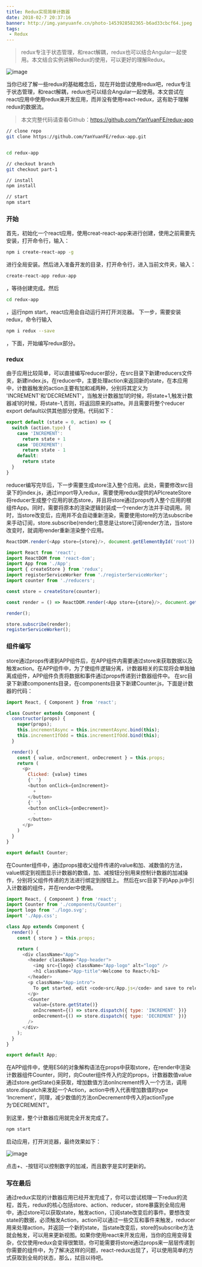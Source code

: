 ```yaml
---
title: Redux实现简单计数器
date: 2018-02-7 20:37:16
banner: http://img.yanyuanfe.cn/photo-1453928582365-b6ad33cbcf64.jpeg
tags:
 - Redux
---
```


> redux专注于状态管理，和react解耦，redux也可以结合Angular一起使用。本文结合实例讲解Redux的使用，可以更好的理解Redux。

![image](http://img.yanyuanfe.cn/687474703a2f2f692e696d6775722e636f6d2f4a65567164514d2e706e67.png)

<!--more-->

当你已经了解一些redux的基础概念后，现在开始尝试使用redux吧，redux专注于状态管理，和react解耦，redux也可以结合Angular一起使用。本文尝试在react应用中使用redux来开发应用，而并没有使用react-redux，这有助于理解redux的数据流。

> 本文完整代码请查看Github：https://github.com/YanYuanFE/redux-app

``` bash
// clone repo
git clone https://github.com/YanYuanFE/redux-app.git


cd redux-app

// checkout branch
git checkout part-1

// install
npm install

// start
npm start

```

### 开始
首先，初始化一个react应用，使用creat-react-app来进行创建，使用之前需要先安装，打开命令行，输入：

``` bash
npm i create-react-app -g
```
进行全局安装。然后进入准备开发的目录，打开命令行，进入当前文件夹，输入：

``` bash
create-react-app redux-app
```
，等待创建完成。然后

``` bash
cd redux-app
```

，运行npm start，react应用会自动运行并打开浏览器。
下一步，需要安装redux，命令行输入

``` bash
npm i redux --save
```

，下面，开始编写redux部分。
### redux
由于应用比较简单，可以直接编写reducer部分，在src目录下新建reducers文件夹，新建index.js，在reducer中，主要处理action来返回新的state，在本应用中，计数器触发的action主要有加和减两种，分别将其定义为
'INCREMENT'和'DECREMENT'，当触发计数器加1的时候，将state+1,触发计数器减1的时候，将state-1,否则，将返回原来的satte。并且需要将整个reducer export default以供其他部分使用。代码如下：

``` js
export default (state = 0, action) => {
  switch (action.type) {
    case 'INCREMENT':
      return state + 1
    case 'DECREMENT':
      return state - 1
    default:
      return state
  }
}
```

reducer编写完毕后，下一步需要生成store注入整个应用。此处，需要修改src目录下的index.js，通过import导入redux，需要使用redux提供的APIcreateStore将reducer生成整个应用的状态store，并且将store通过props传入整个应用的根组件App。同时，需要将原本的渲染逻辑封装成一个render方法并手动调用。同时，当store改变后，应用并不会自动重新渲染，需要使用store的方法subscribe来手动订阅，store.subscribe(render);意思是让store订阅render方法，当store改变时，就调用render重新渲染整个应用。


``` js
ReactDOM.render(<App store={store}/>, document.getElementById('root'))
```



``` js
import React from 'react';
import ReactDOM from 'react-dom';
import App from './App';
import { createStore } from 'redux';
import registerServiceWorker from './registerServiceWorker';
import counter from './reducers';

const store = createStore(counter);

const render = () => ReactDOM.render(<App store={store}/>, document.getElementById('root'));

render();

store.subscribe(render);
registerServiceWorker();
```

### 组件编写
store通过props传递到APP组件后，在APP组件内需要通过store来获取数据以及触发action。在APP组件中，为了使组件逻辑分离，计数器相关的实现将会单独抽离成组件，APP组件负责将数据和事件通过props传递到计数器组件中。
在src目录下新建components目录，在components目录下新建Counter.js，下面是计数器的代码：

``` js
import React, { Component } from 'react';

class Counter extends Component {
  constructor(props) {
    super(props);
    this.incrementAsync = this.incrementAsync.bind(this);
    this.incrementIfOdd = this.incrementIfOdd.bind(this);
  }

  render() {
    const { value, onIncrement, onDecrement } = this.props;
    return (
      <p>
        Clicked: {value} times
        {' '}
        <button onClick={onIncrement}>
          +
        </button>
        {' '}
        <button onClick={onDecrement}>
          -
        </button>
      </p>
    )
  }
}

export default Counter;
```


在Counter组件中，通过props接收父组件传递的value和加、减数值的方法，value绑定到视图显示计数器的数值，加、减按钮分别用来控制计数器的加减操作，分别将父组件传递的方法进行绑定到按钮上。
然后在src目录下的App.js中引入计数器的组件，并在render中使用。

``` js
import React, { Component } from 'react';
import Counter from './components/Counter';
import logo from './logo.svg';
import './App.css';

class App extends Component {
  render() {
    const { store } = this.props;

    return (
      <div className="App">
        <header className="App-header">
          <img src={logo} className="App-logo" alt="logo" />
          <h1 className="App-title">Welcome to React</h1>
        </header>
        <p className="App-intro">
          To get started, edit <code>src/App.js</code> and save to reload.
        </p>
        <Counter
          value={store.getState()}
          onIncrement={() => store.dispatch({ type: 'INCREMENT' })}
          onDecrement={() => store.dispatch({ type: 'DECREMENT' })}
        />
      </div>
    );
  }
}

export default App;
```

在APP组件中，使用ES6的对象解构语法在props中获取store，在render中渲染计数器组件Counter，同时，向Couter组件传入约定的props，计数器数值value通过store.getState()来获取，增加数值方法onIncrement传入一个方法，调用store.dispatch来发起一个Action，action中传入代表增加数值的type ‘Increment’，同理，减少数值的方法onDecrement中传入的actionType为‘DECREMENT’。

到这里，整个计数器应用就完全开发完成了。

``` js
npm start
```

启动应用，打开浏览器，最终效果如下：

![image](http://img.yanyuanfe.cn/%E9%80%89%E5%8C%BA_208.png)

点击+、-按钮可以控制数字的加减，而且数字是实时更新的。

### 写在最后
通过redux实现的计数器应用已经开发完成了，你可以尝试梳理一下redux的流程，首先，redux的核心包括store、action、reducer，store暴露到全局应用中，通过store可以获取state，触发action，订阅state改变后的事件。要想改变state的数据，必须触发Action，action可以通过一些交互和事件来触发，reducer用来处理action，并返回一个新的state，当state改变后，store的subscribe方法就会触发，可以用来更新视图。如果你使用react来开发应用，当你的应用变得复杂，仅仅使用redux会变得很繁琐，你可能需要将store通过props来一层层传递到你需要的组件中，为了解决这样的问题，react-redux出现了，可以使用简单的方式获取到全局的状态，那么，拭目以待吧。